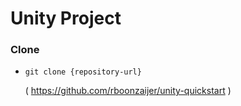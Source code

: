 # Unity Project

### Clone

- `git clone {repository-url}`

  ( https://github.com/rboonzaijer/unity-quickstart )
